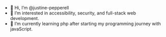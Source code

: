 - 👋 Hi, I’m @justine-pepperell
- 👀 I’m interested in accessibility, security, and full-stack web development. 
- 🌱 I’m currently learning php after starting my programming journey with javaScript. 



<!---
justine-pepperell/justine-pepperell is a ✨ special ✨ repository because its `README.md` (this file) appears on your GitHub profile.
You can click the Preview link to take a look at your changes.
--->
